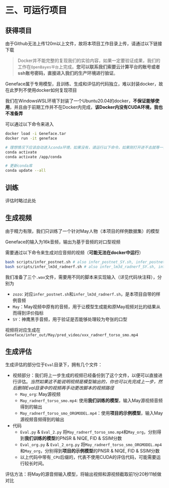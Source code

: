 # 三、可运行项目

## 获得项目

由于Github无法上传120m以上文件，故将本项目工作目录上传，请通过以下链接下载

<!-- TODO LINK -->

> Docker并不能完整的复现我们的实验内容，如果一定要验证成果，我们的工作在`OpenBayes平台`上完成。**您可以联系我们索要云计算平台的账号或者ssh账号密码，直接进入我们的生产环境进行验证**。

Geneface属于专用模型，且训练、生成和评估的代码独立，难以封装docker，故在此罗列不使用docker如何复现项目

我们在WindowsWSL环境下封装了一个Ubuntu20.04的docker，**不保证能够使用**，并且由于前期工作并不在Docker内完成，**该Docker内没有CUDA环境，我也不准备弄**

可以通过以下命令来进入

``` sh
docker load -i Geneface.tar
docker run -it geneface

# 理想情况下应该自动进入conda环境，如果没有，请运行以下命令，如果刚打开进不去就等一会
conda activate
conda activate /app/conda

# 更新conda库
conda update --all
```

## 训练

评估时略过此处

<!-- 本仓库在Ubuntu20.04中实现，且需要自行安装CUDA11.3环境。Github无法上传conda环境，请参考<https://github.com/yerfor/GeneFace/blob/main/docs/prepare_env/install_guide-zh.md>配置环境

``` sh
conda activate ./conda
```

除此之外，需要通过apt安装以下包

``` sh
apt-get install libasound2-dev portaudio19-dev # dependency for pyaudio

```

激活环境后，需要运行以下命令，从torch-ngp构建CUDA插件

``` sh
bash docs/prepare_env/install_ext.sh
``` -->

## 生成视频

由于精力有限，我们只训练了一个针对May人物（本项目的样例数据集）的模型

Geneface的输入为16k音频，输出为基于音频的对口型视频

需要通过以下命令来生成对应音频的视频（**可能无法在docker中运行**）

``` sh
bash scripts/infer_postnet.sh # also infer_postnet_SY.sh, infer_postnet_May.sh
bash scripts/infer_lm3d_radnerf.sh # also infer_lm3d_radnerf_SY.sh, infer_lm3d_radnerf_May.sh
```

我们准备了三个`.wav`文件，需要用不同的脚本来实现输入（详见代码块注释），分别为

- `zozo`: 对应`infer_postnet.sh`和`infer_lm3d_radnerf.sh`，是本项目自带的样例音频
- `May`：May视频中原有的音频，用于让模型生成能和原May视频对比的结果从而得到评价指标
- `SY`：神鹰黑手音频，用于验证是否能够处理较为夸张的口型

视频将对应生成在`Geneface/infer_out/May/pred_video/xxx_radnerf_torso_smo.mp4`

## 生成评估

生成评估的部分位于`Eval`目录下，拥有几个文件：

- 视频部分：我们将上一步生成的视频已经备份到了这个文件，以便可以直接进行评估。*当然如果这不能说明视频是模型输出的，你也可以先完成上一步，然后删除Eval目录中的视频再手动更改脚本的视频路径*
  - `May_org`: May源视频
  - `May_radnerf_torso_smo.mp4`: 使用**我们训练的模型**，输入May源视频音频得到的输出
  - `May_radnerf_torso_smo_ORGMODEL.mp4`：使用**项目的示例模型**，输入May源视频音频得到的输出
- 代码
  - `Eval.py` & `Eval_2.py` 将`May_radnerf_torso_smo.mp4`和`May_org`，分别得到**我们训练的模型**的PNSR & NIQE, FID & SSIM分数
  - `Eval_org.py` & `Eval_2_org.py` 将`May_radnerf_torso_smo_ORGMODEL.mp4`和`May_org`，分别得到**项目的示例模型**的PNSR & NIQE, FID & SSIM分数
  - 以上代码中带有`_CPU`后缀的，代表不使用CUDA的评估代码，可能需要运行较长时间。

评估方法：将May的源音频输入模型，将输出视频和源视频截取前1分20秒11帧做对比
